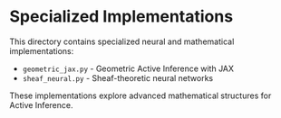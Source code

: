 # Specialized Implementations

This directory contains specialized neural and mathematical implementations:

- `geometric_jax.py` - Geometric Active Inference with JAX
- `sheaf_neural.py` - Sheaf-theoretic neural networks

These implementations explore advanced mathematical structures for Active Inference.

